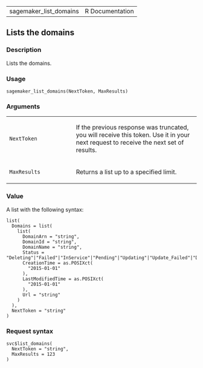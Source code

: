 <table style="width: 100%;">
<tbody>
<tr class="odd">
<td>sagemaker_list_domains</td>
<td style="text-align: right;">R Documentation</td>
</tr>
</tbody>
</table>

## Lists the domains

### Description

Lists the domains.

### Usage

    sagemaker_list_domains(NextToken, MaxResults)

### Arguments

<table>
<colgroup>
<col style="width: 35%" />
<col style="width: 65%" />
</colgroup>
<tbody>
<tr class="odd">
<td><code id="sagemaker_list_domains_:_NextToken">NextToken</code></td>
<td><p>If the previous response was truncated, you will receive this
token. Use it in your next request to receive the next set of
results.</p></td>
</tr>
<tr class="even">
<td><code
id="sagemaker_list_domains_:_MaxResults">MaxResults</code></td>
<td><p>Returns a list up to a specified limit.</p></td>
</tr>
</tbody>
</table>

### Value

A list with the following syntax:

    list(
      Domains = list(
        list(
          DomainArn = "string",
          DomainId = "string",
          DomainName = "string",
          Status = "Deleting"|"Failed"|"InService"|"Pending"|"Updating"|"Update_Failed"|"Delete_Failed",
          CreationTime = as.POSIXct(
            "2015-01-01"
          ),
          LastModifiedTime = as.POSIXct(
            "2015-01-01"
          ),
          Url = "string"
        )
      ),
      NextToken = "string"
    )

### Request syntax

    svc$list_domains(
      NextToken = "string",
      MaxResults = 123
    )
